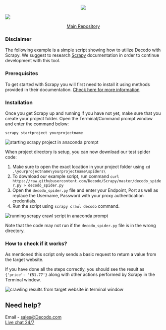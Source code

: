 <p align="center">
<a href="https://dashboard.decodo.com/?page=residential-proxies&utm_source=socialorganic&utm_medium=social&utm_campaign=resi_trial_GITHUB"><img src="https://github.com/user-attachments/assets/60bb48bd-8dcc-48b2-82c9-a218e1e4449c"></a>
</p>

[![](https://dcbadge.vercel.app/api/server/Ja8dqKgvbZ)](https://discord.gg/Ja8dqKgvbZ)


<p align="center">
    <a href="https://github.com/Decodo/Decodo"> Main Repository </a>
</p>

### Disclaimer

The following example is a simple script showing how to utilize Decodo with Scrapy.
We suggest to research [Scrapy](https://docs.scrapy.org/en/latest/) documentation in order to continue development with this tool.

### Prerequisites

To get started with Scrapy you will first need to install it using methods provided in their documentation. [Check here for more information](https://docs.scrapy.org/en/latest/intro/install.html)

### Installation

Once you get Scrapy up and running if you have not yet, make sure that you create your project folder. Open the Terminal/Command prompt window and enter the command below:

```
scrapy startproject yourprojectname
```
<img src="https://i.imgur.com/YWqkKAS.png" alt="starting scrapy project in anaconda prompt">

When project directory is setup, you can now download our test spider code: 

1. Make sure to open the exact location in your project folder using `cd .\yourprojectname\yourprojectname\spiders\`
2. To download our example script, run command `curl https://raw.githubusercontent.com/Decodo/Scrapy/master/decodo_spider.py > decodo_spider.py`
3. Open the `decodo_spider.py` file and enter your Endpoint, Port as well as replace the Username, Password with your proxy authentication credentials.
4. Run the script using `scrapy crawl decodo` command.
<img src="https://i.imgur.com/fkgr0ep.png" alt="running scrapy crawl script in anaconda prompt">

Note that the code may not run if the `decodo_spider.py` file is in the wrong directory.

### How to check if it works?

As mentioned this script only sends a basic request to return a value from the target website.

If you have done all the steps correctly, you should see the result as `{'price': '£51.77'}` along with other actions performed by Scrapy in the Terminal window.

<img src="https://snipboard.io/0dr1Ch.jpg" alt="crawling results from target website in terminal window">

## Need help?
Email - sales@Decodo.com
<br><a href="https://Decodo.com">Live chat 24/7</a>


